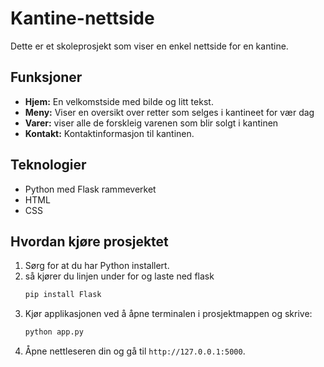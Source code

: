 # Kantine-nettside

Dette er et skoleprosjekt som viser en enkel nettside for en kantine.

## Funksjoner

*   **Hjem:** En velkomstside med bilde og litt tekst.
*   **Meny:** Viser en oversikt over retter som selges i kantineet for vær dag
*   **Varer:** viser alle de forskleig varenen som blir solgt i kantinen
*   **Kontakt:** Kontaktinformasjon til kantinen.

## Teknologier

*   Python med Flask rammeverket
*   HTML
*   CSS

## Hvordan kjøre prosjektet

1.  Sørg for at du har Python installert.
2. så kjører du linjen under for og laste ned flask
    ```sh
    pip install Flask
    ```
3.  Kjør applikasjonen ved å åpne terminalen i prosjektmappen og skrive:
    ```sh
    python app.py
    ```
4.  Åpne nettleseren din og gå til `http://127.0.0.1:5000`.
